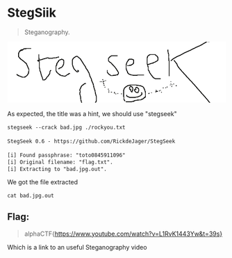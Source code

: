 # StegSiik
> Steganography.

![Stegsiik joined image](./bad.jpg)

As expected, the title was a hint, we should use "stegseek"
``` 
stegseek --crack bad.jpg ./rockyou.txt 

StegSeek 0.6 - https://github.com/RickdeJager/StegSeek

[i] Found passphrase: "toto0845911096"    
[i] Original filename: "flag.txt".
[i] Extracting to "bad.jpg.out".

``` 
We got the file extracted 
```
cat bad.jpg.out
```
## Flag:

> alphaCTF{https://www.youtube.com/watch?v=L1RvK1443Yw&t=39s}

Which is a link to an useful Steganography video